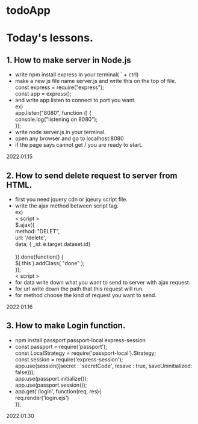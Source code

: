 # todoApp

# Today's lessons.


## 1. How to make server in Node.js
- write npm install express in your terminal( ` + ctrl)
- make a new js file name server.js and write this on the top of file.
<br> const express = require("express");
<br> const app = express();
- and write app.listen to connect to port you want.
<br> ex)
<br> app.listen("8080", function () {
<br>      console.log("listening on 8080");
<br>    });
- write node server.js in your terminal.
- open any browser and go to localhost:8080
- if the page says cannot get / you are ready to start. 

2022.01.15

## 2. How to send delete request to server from HTML.
- first you need jquery cdn or jqeury script file.
- write the ajax method between script tag.
<br> ex)
<br> < script >
<br> $.ajax({
<br>  method: "DELET",
<br>  url: '/delete',
<br>  data; { _id: e.target.dataset.id}    
<br> }).done(function() {
<br>  $( this ).addClass( "done" );
<br> });
<br> < script >
- for data write down what you want to send to server with ajax request.
- for url write down the path that this request will run.
- for method choose the kind of request you want to send.


 
2022.01.16

## 3. How to make Login function.
- npm install passport passport-local express-session
- const passport = require('passport');
<br> const LocalStrategy = require('passport-local').Strategy;
<br> const session = require('express-session');
<br> app.use(session({secret : 'secretCode', resave : true, saveUninitialized: false}));
<br> app.use(passport.initialize());
<br> app.use(passport.session()); 
- app.get('/login', function(req, res){
<br>  req.render('login.ejs')
<br>});


2022.01.30

